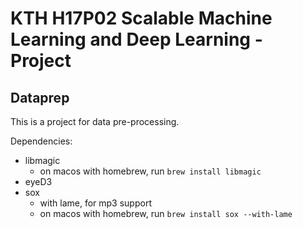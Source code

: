 # KTH H17P02 Scalable Machine Learning and Deep Learning - Project

## Dataprep

This is a project for data pre-processing.

Dependencies:

- libmagic
  - on macos with homebrew, run `brew install libmagic`
- eyeD3
- sox
  - with lame, for mp3 support
  - on macos with homebrew, run `brew install sox --with-lame`



